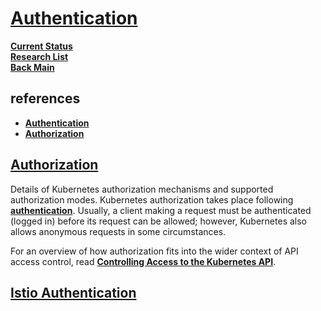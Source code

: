 # **[Authentication](https://istio.io/latest/docs/concepts/security/#authentication)**

**[Current Status](../../../../development/status/weekly/current_status.md)**\
**[Research List](../../../research_list.md)**\
**[Back Main](../../../../README.md)**

## references

- **[Authentication](https://istio.io/latest/docs/concepts/security/#authentication)**
- **[Authorization](https://kubernetes.io/docs/reference/access-authn-authz/authorization/)**

## **[Authorization](https://kubernetes.io/docs/reference/access-authn-authz/authorization/)**

Details of Kubernetes authorization mechanisms and supported authorization modes.
Kubernetes authorization takes place following **[authentication](https://kubernetes.io/docs/reference/access-authn-authz/authentication/)**. Usually, a client making a request must be authenticated (logged in) before its request can be allowed; however, Kubernetes also allows anonymous requests in some circumstances.

For an overview of how authorization fits into the wider context of API access control, read **[Controlling Access to the Kubernetes API](https://kubernetes.io/docs/concepts/security/controlling-access/)**.

## **[Istio Authentication](https://istio.io/latest/docs/concepts/security/#authentication)**
